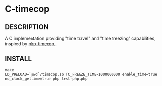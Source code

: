 # C-timecop

## DESCRIPTION

A C implementation providing "time travel" and "time freezing" capabilities, inspired by [php-timecop.](https://raw.github.com/hnw/php-timecop).

## INSTALL
```
make 
LD_PRELOAD=`pwd`/timecop.so TC_FREEZE_TIME=1000000000 enable_time=true no_clock_gettime=true php test-php.php 
```


